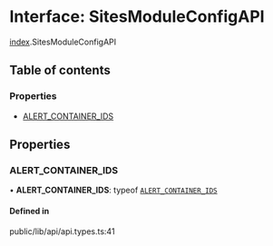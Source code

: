 # Interface: SitesModuleConfigAPI

[index](../wiki/index).SitesModuleConfigAPI

## Table of contents

### Properties

- [ALERT\_CONTAINER\_IDS](../wiki/index.SitesModuleConfigAPI#alert_container_ids)

## Properties

### ALERT\_CONTAINER\_IDS

• **ALERT\_CONTAINER\_IDS**: typeof [`ALERT_CONTAINER_IDS`](../wiki/index.ALERT_CONTAINER_IDS)

#### Defined in

public/lib/api/api.types.ts:41
